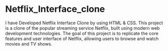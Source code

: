 # Netflix_Interface_clone
I have Developed Netflix Interface Clone by using HTML &amp; CSS. This project is a clone of the popular streaming service Netflix, built using modern web development technologies. The goal of this project is to replicate the core features and user interface of Netflix, allowing users to browse and watch movies and TV shows.
